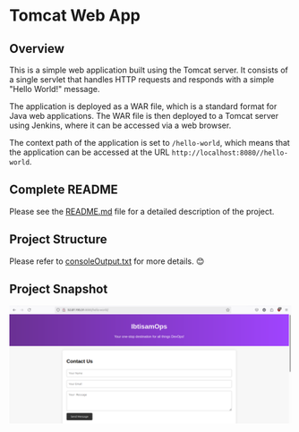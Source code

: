 # Tomcat Web App

## Overview

This is a simple web application built using the Tomcat server. It consists of a single servlet that handles HTTP requests and responds with a simple "Hello World!" message. 

The application is deployed as a WAR file, which is a standard format for Java web applications. The WAR file is then deployed to a Tomcat server using Jenkins, where it can be accessed via a web browser. 

The context path of the application is set to `/hello-world`, which means that the application can be accessed at the URL `http://localhost:8080//hello-world`.

## Complete README

Please see the [README.md](https://github.com/ibtisam-iq/TomcatWebApp/blob/main/README.md) file for a detailed description of the project.


## Project Structure

Please refer to [consoleOutput.txt](https://github.com/ibtisam-iq/TomcatWebApp/blob/main/consoleOutput.txt) for more details. 😊


## Project Snapshot
![Project Snapshot](./projectSnapshot.png)


